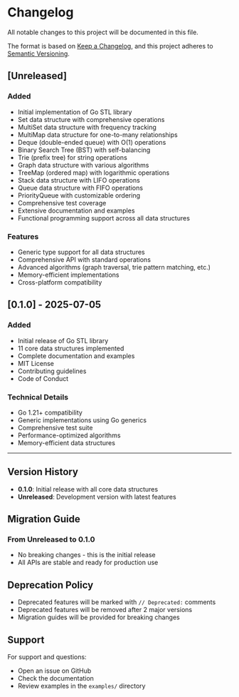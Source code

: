 # Changelog

All notable changes to this project will be documented in this file.

The format is based on [Keep a Changelog](https://keepachangelog.com/en/1.0.0/),
and this project adheres to [Semantic Versioning](https://semver.org/spec/v2.0.0.html).

## [Unreleased]

### Added
- Initial implementation of Go STL library
- Set data structure with comprehensive operations
- MultiSet data structure with frequency tracking
- MultiMap data structure for one-to-many relationships
- Deque (double-ended queue) with O(1) operations
- Binary Search Tree (BST) with self-balancing
- Trie (prefix tree) for string operations
- Graph data structure with various algorithms
- TreeMap (ordered map) with logarithmic operations
- Stack data structure with LIFO operations
- Queue data structure with FIFO operations
- PriorityQueue with customizable ordering
- Comprehensive test coverage
- Extensive documentation and examples
- Functional programming support across all data structures

### Features
- Generic type support for all data structures
- Comprehensive API with standard operations
- Advanced algorithms (graph traversal, trie pattern matching, etc.)
- Memory-efficient implementations
- Cross-platform compatibility

## [0.1.0] - 2025-07-05

### Added
- Initial release of Go STL library
- 11 core data structures implemented
- Complete documentation and examples
- MIT License
- Contributing guidelines
- Code of Conduct

### Technical Details
- Go 1.21+ compatibility
- Generic implementations using Go generics
- Comprehensive test suite
- Performance-optimized algorithms
- Memory-efficient data structures

---

## Version History

- **0.1.0**: Initial release with all core data structures
- **Unreleased**: Development version with latest features

## Migration Guide

### From Unreleased to 0.1.0
- No breaking changes - this is the initial release
- All APIs are stable and ready for production use

## Deprecation Policy

- Deprecated features will be marked with `// Deprecated:` comments
- Deprecated features will be removed after 2 major versions
- Migration guides will be provided for breaking changes

## Support

For support and questions:
- Open an issue on GitHub
- Check the documentation
- Review examples in the `examples/` directory